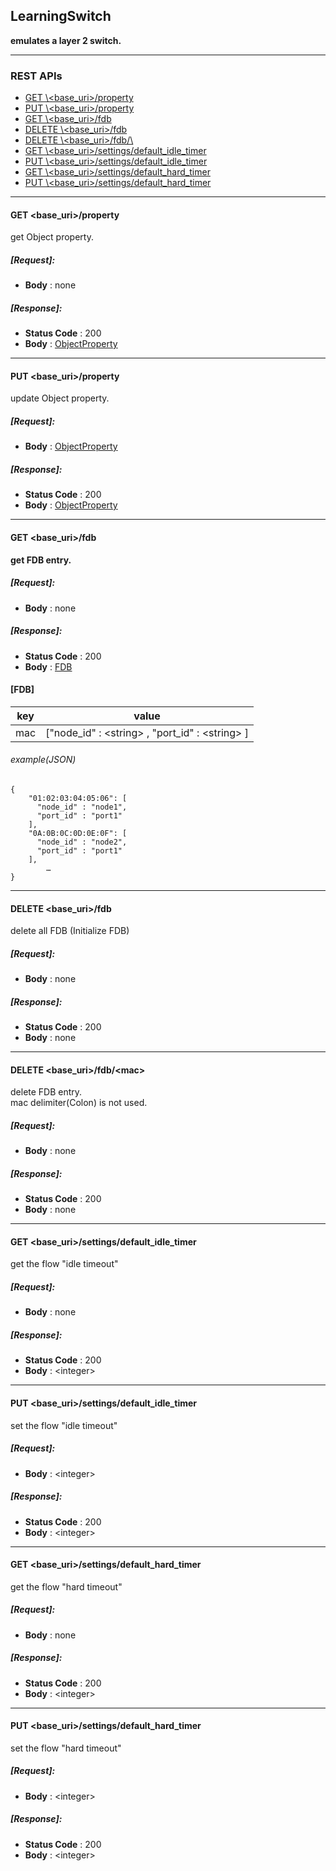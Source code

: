 ﻿
## LearningSwitch

**emulates a layer 2 switch.**

----

### REST APIs
  * [GET \\<base_uri>/property](#GETproperty)
  * [PUT \\<base_uri>/property](#PUTproperty)
  * [GET \\<base_uri>/fdb](#GETfdb)
  * [DELETE \\<base_uri>/fdb](#DELETEfdb)
  * [DELETE \\<base_uri>/fdb/\\<mac>](#DELETEfdbmac)
  * [GET \\<base_uri>/settings/default_idle_timer](#GETdefault_idle_timer)
  * [PUT \\<base_uri>/settings/default_idle_timer](#PUTdefault_idle_timer)
  * [GET \\<base_uri>/settings/default_hard_timer](#GETdefault_hard_timer)
  * [PUT \\<base_uri>/settings/default_hard_timer](#PUTdefault_hard_timer)


----
#### <a name="GETproperty"> GET \<base_uri>/property</a>
get Object property.
##### [Request]:   
  * **Body** : none 
##### [Response]:
  * **Status Code** : 200
  * **Body** :  [ObjectProperty](./DataClass.html#ObjectProperty)

 
----
#### <a name="PUTproperty"> PUT \<base_uri>/property</a>
update Object property.
##### [Request]:   
  * **Body** :  [ObjectProperty](./DataClass.html#ObjectProperty)
##### [Response]:
  * **Status Code** : 200
  * **Body** :  [ObjectProperty](./DataClass.html#ObjectProperty)

----
#### <a name="GETfdb">GET <base_uri>/fdb</a>
**get FDB entry.**

##### [Request]:   
  * **Body** :  none
##### [Response]:
  * **Status Code** : 200
  * **Body** :  [FDB](#FDB)   

#### <a name="FDB">[FDB]</a>

key | value      
----|-------
mac | ["node_id" : \<string> , "port_id" : \<string> ]

###### example(JSON)

    {
        "01:02:03:04:05:06": [ 
          "node_id" : "node1",
          "port_id" : "port1"
        ],
        "0A:0B:0C:0D:0E:0F": [
          "node_id" : "node2",
          "port_id" : "port1"
        ],
            …
    }


----
#### <a name="DELETEfdb">DELETE \<base_uri>/fdb</a>  
delete all FDB (Initialize FDB)

##### [Request]:   
  * **Body** :  none
##### [Response]:
  * **Status Code** : 200
  * **Body** :  none

----
#### <a name="DELETEfdbmac">DELETE \<base_uri>/fdb/\<mac></a>  
delete FDB entry.  
mac delimiter(Colon) is not used.

##### [Request]:   
  * **Body** :  none
##### [Response]:
  * **Status Code** : 200
  * **Body** :  none

----
#### <a name="GETdefault_idle_timer">GET <base_uri>/settings/default_idle_timer</a>
get the flow "idle timeout"

##### [Request]:   
  * **Body** :  none
##### [Response]:
  * **Status Code** : 200
  * **Body** :  \<integer>



----
#### <a name="PUTdefault_idle_timer">PUT <base_uri>/settings/default_idle_timer</a>
set the flow "idle timeout"

##### [Request]:   
  * **Body** :  \<integer>
##### [Response]:
  * **Status Code** : 200
  * **Body** :  \<integer>

----
#### <a name="GETdefault_hard_timer">GET <base_uri>/settings/default_hard_timer</a>
get the flow "hard timeout"

##### [Request]:   
  * **Body** :  none
##### [Response]:
  * **Status Code** : 200
  * **Body** :  \<integer>


----
#### <a name="PUTdefault_hard_timer">PUT <base_uri>/settings/default_hard_timer</a>
set the flow "hard timeout"

##### [Request]:   
  * **Body** :  \<integer>
##### [Response]:
  * **Status Code** : 200
  * **Body** :  \<integer>



